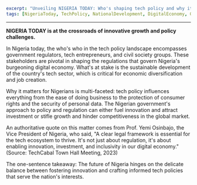 ```yaml
excerpt: "Unveiling NIGERIA TODAY: Who's shaping tech policy and why it's critical for the nation's future."
tags: [NigeriaToday, TechPolicy, NationalDevelopment, DigitalEconomy, GovernmentRegulations]
```

---

**NIGERIA TODAY is at the crossroads of innovative growth and policy challenges.**

In Nigeria today, the who's who in the tech policy landscape encompasses government regulators, tech entrepreneurs, and civil society groups. These stakeholders are pivotal in shaping the regulations that govern Nigeria's burgeoning digital economy. What's at stake is the sustainable development of the country's tech sector, which is critical for economic diversification and job creation.

Why it matters for Nigerians is multi-faceted: tech policy influences everything from the ease of doing business to the protection of consumer rights and the security of personal data. The Nigerian government's approach to policy and regulation can either fuel innovation and attract investment or stifle growth and hinder competitiveness in the global market.

An authoritative quote on this matter comes from Prof. Yemi Osinbajo, the Vice President of Nigeria, who said, "A clear legal framework is essential for the tech ecosystem to thrive. It's not just about regulation, it's about enabling innovation, investment, and inclusivity in our digital economy." (Source: TechCabal Town Hall Meeting, 2023)

The one-sentence takeaway: The future of Nigeria hinges on the delicate balance between fostering innovation and crafting informed tech policies that serve the nation's interests.